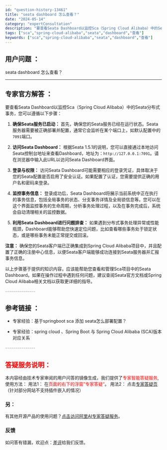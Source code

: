 ```yaml
---
id: "question-history-13461"
title: "seata dashboard 怎么查看？"
date: "2024-05-14"
category: "expertConsultation"
description: "要查看Seata Dashboard以监控Sca（Spring Cloud Alibaba）中的Seata分布式事务，您可以遵循以下步骤：1. **确保Seata服务已启动：**   首先，确保您的Seata服务已经在运行状态。Seata服务器需要被正确部署并配置，通常它会监听在某个端口上，如默认配"
tags: ["sca","spring-cloud-alibaba","seata","dashboard","查看"]
keywords: ["sca","spring-cloud-alibaba","seata","dashboard","查看"]
---
```


## 用户问题 ： 
 seata dashboard 怎么查看？  

---------------
## 专家官方解答 ：

要查看Seata Dashboard以监控Sca（Spring Cloud Alibaba）中的Seata分布式事务，您可以遵循以下步骤：

1. **确保Seata服务已启动：**
   首先，确保您的Seata服务已经在运行状态。Seata服务器需要被正确部署并配置，通常它会监听在某个端口上，如默认配置中的`7091`端口。

2. **访问Seata Dashboard：**
   根据Seata 1.5.1的说明，您可以直接通过本地访问Seata控制台地址来查看Dashboard，地址为：`http://127.0.0.1:7091`。请在浏览器中输入此URL以访问Seata Dashboard界面。

3. **登录与权限：**
   访问Seata Dashboard可能需要相应的登录凭证，具体取决于您的Seata配置是否启用了安全认证。如果配置了认证，您需要提供正确的用户名和密码来登录。

4. **监控事务信息：**
   登录成功后，Seata Dashboard将展示当前系统中正在执行的事务信息，包括全局事务的状态、分支事务详情及全局锁信息等。您可以在这个界面监控事务的生命周期，分析事务处理过程，以及在事务完成后，系统会自动清理相关的监控数据。

5. **利用Seata Dashboard进行问题排查：**
   如果遇到分布式事务处理异常或性能瓶颈，Dashboard能够帮助您快速定位问题，比如查看哪些事务处于锁定状态，或是哪些事务未能正常提交或回滚。

**注意：** 确保您的Seata客户端已正确集成到Spring Cloud Alibaba项目中，并且配置了正确的注册中心信息，以便Seata客户端能够成功连接到Seata服务器并汇报事务信息。

以上步骤基于提供的知识内容，应该能帮助您查看和管理Sca项目中的Seata Dashboard。如果在操作过程中遇到任何问题，建议查阅Seata官方文档或Spring Cloud Alibaba相关文档以获取更详细的指导。


<font color="#949494">---------------</font> 


## 参考链接 ：

* 专家经验：基于springboot sca 添加 seata怎么部署配置？ 
 
 * 专家经验：spring cloud 、Spring Boot 与 Spring Cloud Alibaba (SCA)版本对应关系 


 <font color="#949494">---------------</font> 
 


## <font color="#FF0000">答疑服务说明：</font> 

本内容经由技术专家审阅的用户问答的镜像生成，我们提供了<font color="#FF0000">专家智能答疑服务</font>,使用方法：
用法1： 在<font color="#FF0000">页面的右下的浮窗”专家答疑“</font>。
用法2： 点击[专家答疑页](https://answer.opensource.alibaba.com/docs/intro)（针对部分网站不支持插件嵌入的情况）
### 另：


有其他开源产品的使用问题？[点击访问阿里AI专家答疑服务](https://answer.opensource.alibaba.com/docs/intro)。
### 反馈
如问答有错漏，欢迎点：[差评](https://ai.nacos.io/user/feedbackByEnhancerGradePOJOID?enhancerGradePOJOId=13468)给我们反馈。
